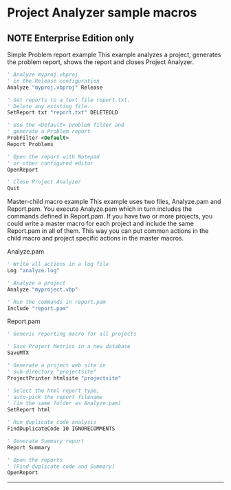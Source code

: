
# Project Analyzer sample macros

## NOTE Enterprise Edition only

Simple Problem report example
This example analyzes a project, generates the problem report, shows the report and closes Project Analyzer.

```vb
' Analyze myproj.vbproj 
' in the Release configuration
Analyze "myproj.vbproj" Release

' Set reports to a text file report.txt.
' Delete any existing file.
SetReport txt "report.txt" DELETEOLD

' Use the <Default> problem filter and
' generate a Problem report
ProbFilter <Default>
Report Problems

' Open the report with Notepad 
' or other configured editor
OpenReport

' Close Project Analyzer
Quit
```

Master-child macro example
This example uses two files, Analyze.pam and Report.pam. You execute Analyze.pam which in turn includes the commands defined in Report.pam. If you have two or more projects, you could write a master macro for each project and include the same Report.pam in all of them. This way you can put common actions in the child macro and project specific actions in the master macros.

Analyze.pam
```vb
' Write all actions in a log file
Log "analyze.log"

' Analyze a project
Analyze "myproject.vbp"

' Run the commands in report.pam
Include "report.pam"
```

Report.pam

```vb
' Generic reporting macro for all projects

' Save Project Metrics in a new database
SaveMTX

' Generate a project web site in 
' sub-directory "projectsite"
ProjectPrinter htmlsite "projectsite"

' Select the html report type, 
' auto-pick the report filename 
' (in the same folder as Analyze.pam)
SetReport html

' Run duplicate code analysis
FindDuplicateCode 10 IGNORECOMMENTS

' Generate Summary report
Report Summary

' Open the reports 
' (Find duplicate code and Summary)
OpenReport
```

---
